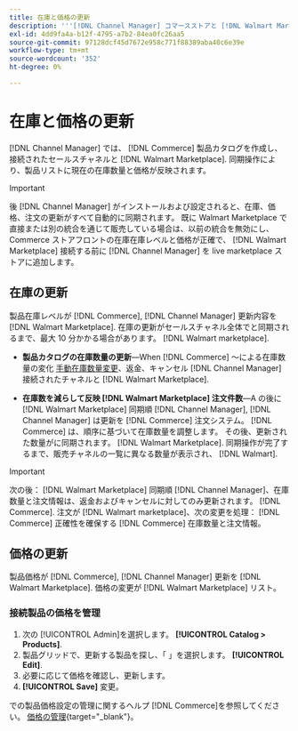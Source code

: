 ```yaml
---
title: 在庫と価格の更新
description: '''[!DNL Channel Manager] コマースストアと [!DNL Walmart Marketplace] コマース管理者からセールスチャネルの運用を管理できます。'
exl-id: 4dd9fa4a-b12f-4795-a7b2-84ea0fc26aa5
source-git-commit: 97128dcf45d7672e958c771f88389aba40c6e39e
workflow-type: tm+mt
source-wordcount: '352'
ht-degree: 0%

---
```


# 在庫と価格の更新

[!DNL Channel Manager] では、 [!DNL Commerce] 製品カタログを作成し、接続されたセールスチャネルと [!DNL Walmart Marketplace]. 同期操作により、製品リストに現在の在庫数量と価格が反映されます。


>[!IMPORTANT]
>
>後 [!DNL Channel Manager] がインストールおよび設定されると、在庫、価格、注文の更新がすべて自動的に同期されます。 既に Walmart Marketplace で直接または別の統合を通じて販売している場合は、以前の統合を無効にし、Commerce ストアフロントの在庫在庫レベルと価格が正確で、 [!DNL Walmart Marketplace] 接続する前に [!DNL Channel Manager] を live marketplace ストアに追加します。


## 在庫の更新

製品在庫レベルが [!DNL Commerce], [!DNL Channel Manager] 更新内容を [!DNL Walmart Marketplace]. 在庫の更新がセールスチャネル全体でと同期されるまで、最大 10 分かかる場合があります。 [!DNL Walmart marketplace].

* **製品カタログの在庫数量の更新**—When [!DNL Commerce] ～による在庫数量の変化 [手動在庫数量変更](https://docs.magento.com/user-guide/catalog/inventory-product-quantity.html)、返金、キャンセル [!DNL Channel Manager] 接続されたチャネルと [!DNL Walmart Marketplace].

* **在庫数を減らして反映 [!DNL Walmart Marketplace] 注文件数**—A の後に [!DNL Walmart Marketplace] 同期順 [!DNL Channel Manager], [!DNL Channel Manager] は更新を [!DNL Commerce] 注文システム。 [!DNL Commerce] は、順序に基づいて在庫数量を調整します。 その後、更新された数量がに同期されます。 [!DNL Walmart Marketplace]. 同期操作が完了するまで、販売チャネルの一覧に異なる数量が表示され、 [!DNL Walmart].

>[!IMPORTANT]
>
>次の後： [!DNL Walmart Marketplace] 同期順 [!DNL Channel Manager]、在庫数量と注文情報は、返金およびキャンセルに対してのみ更新されます。 [!DNL Commerce]. 注文が [!DNL Walmart marketplace]、次の変更を処理： [!DNL Commerce] 正確性を確保する [!DNL Commerce] 在庫数量と注文情報。

## 価格の更新

製品価格が [!DNL Commerce], [!DNL Channel Manager] 更新を [!DNL Walmart Marketplace]. 価格の変更が [!DNL Walmart Marketplace] リスト。

### 接続製品の価格を管理

1. 次の [!UICONTROL Admin]を選択します。 **[!UICONTROL Catalog > Products]**.
1. 製品グリッドで、更新する製品を探し、「 」を選択します。 **[!UICONTROL Edit]**.
1. 必要に応じて価格を確認し、更新します。
1. **[!UICONTROL Save]** 変更。

での製品価格設定の管理に関するヘルプ [!DNL Commerce]を参照してください。 [価格の管理](https://docs.magento.com/user-guide/catalog/pricing.html){target=&quot;_blank&quot;}。
